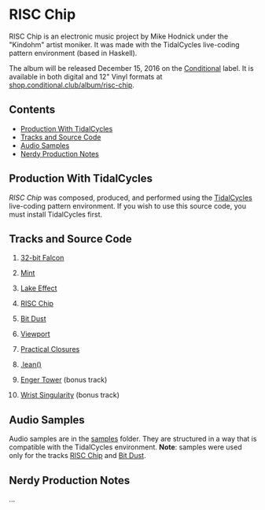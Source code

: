 RISC Chip
=========

RISC Chip is an electronic music project by Mike Hodnick under the "Kindohm" 
artist moniker. It was made with the TidalCycles live-coding pattern environment 
(based in Haskell). 

The album will be released December 15, 2016 on the [Conditional](http://conditional.club) label.
It is available in both digital and 12" Vinyl formats at 
[shop.conditional.club/album/risc-chip](http://shop.conditional.club/album/risc-chip).

## Contents

* [Production With TidalCycles](#tidalcycles)
* [Tracks and Source Code](#tracks)
* [Audio Samples](#samples)
* [Nerdy Production Notes](#notes)

<a name="tidalcycles"></a>
## Production With TidalCycles

_RISC Chip_ was composed, produced, and performed using the [TidalCycles](http://tidalcycles.org)
live-coding pattern environment. If you wish to use this source code, you must install
TidalCycles first.  

<a name="tracks"></a>
## Tracks and Source Code

1. [32-bit Falcon](https://github.com/kindohm/risc-chip/blob/master/tracks/01.32-bit-Falcon.tidal)

2. [Mint](https://github.com/kindohm/risc-chip/blob/master/tracks/02.Mint.tidal)

3. [Lake Effect](https://github.com/kindohm/risc-chip/blob/master/tracks/01.32-bit-Falcon.tidal)

4. [RISC Chip](https://github.com/kindohm/risc-chip/blob/master/tracks/01.32-bit-Falcon.tidal)

5. [Bit Dust](https://github.com/kindohm/risc-chip/blob/master/tracks/01.32-bit-Falcon.tidal)

6. [Viewport](https://github.com/kindohm/risc-chip/blob/master/tracks/01.32-bit-Falcon.tidal)

7. [Practical Closures](https://github.com/kindohm/risc-chip/blob/master/tracks/01.32-bit-Falcon.tidal)

8. [.lean()](https://github.com/kindohm/risc-chip/blob/master/tracks/01.32-bit-Falcon.tidal)

9. [Enger Tower](https://github.com/kindohm/risc-chip/blob/master/tracks/01.32-bit-Falcon.tidal) (bonus track)

10. [Wrist Singularity](https://github.com/kindohm/risc-chip/blob/master/tracks/01.32-bit-Falcon.tidal) (bonus track)


<a name="samples"></a>
## Audio Samples

Audio samples are in the [samples](tree/master/samples) folder. They are structured in a way
that is compatible with the TidalCycles environment. **Note**: samples were used only for the
tracks [RISC Chip](blob/master/tracks/01.32-bit-Falcon.tidal) and 
[Bit Dust](blob/master/tracks/01.32-bit-Falcon.tidal).

<a name="notes"></a>
## Nerdy Production Notes

...